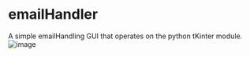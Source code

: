 # emailHandler
A simple emailHandling GUI that operates on the python tKinter module.
![image](https://user-images.githubusercontent.com/48932446/149220166-ae4d6ea6-8462-4cac-b7f3-4096aea241c7.png)
